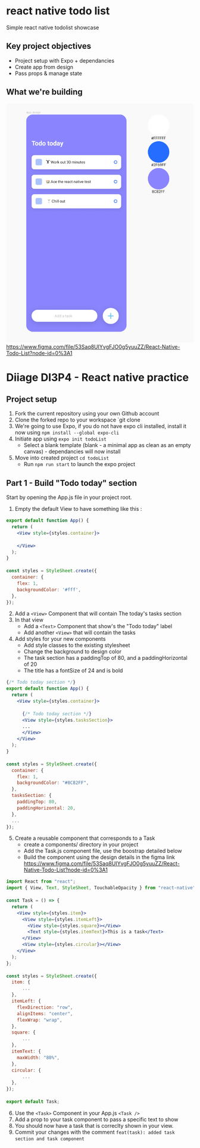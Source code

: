 # react native todo list
Simple react native todolist showcase

## Key project objectives
- Project setup with Expo + dependancies
- Create app from design
- Pass props & manage state

## What we're building
![design](./design.png)
https://www.figma.com/file/53Saq8UIYvgFJO0g5yuuZZ/React-Native-Todo-List?node-id=0%3A1

# Diiage DI3P4 - React native practice 
## Project setup 
1. Fork the current repository using your own Github account
2. Clone the forked repo to your workspace `git clone 
3. We're going to use Expo, if you do not have expo cli installed, install it now using `npm install --global expo-cli`
4. Initiate app using `expo init todoList`
    - Select a blank template (blank - a minimal app as clean as an empty canvas) - dependancies will now install
5. Move into created project `cd todoList`
    - Run `npm run start` to launch the expo project

## Part 1 - Build "Todo today" section 
Start by opening the App.js file in your project root.

1. Empty the default View to have something like this : 
```jsx
export default function App() {
  return (
    <View style={styles.container}>
      
    </View>
  );
}

const styles = StyleSheet.create({
  container: {
    flex: 1,
    backgroundColor: '#fff',
  },
});
```

2. Add a `<View>` Component that will contain The today's tasks section
3. In that view
    - Add a `<Text>` Component that show's the "Todo today" label
    - Add another `<View>` that will contain the tasks
4. Add styles for your new components
    - Add style classes to the existing stylesheet 
    - Change the background to design color
    - The task section has a paddingTop of 80, and a paddingHorizontal of 20
    - The title has a fontSize of 24 and is bold
```jsx
{/* Todo today section */}
export default function App() {
  return (
    <View style={styles.container}>

      {/* Todo today section */}
      <View style={styles.tasksSection}>
      ...
      </View>
    </View>
  );
}

const styles = StyleSheet.create({
  container: {
    flex: 1,
    backgroundColor: "#8C82FF",
  },
  tasksSection: {
    paddingTop: 80,
    paddingHorizontal: 20,
  },
  ...
});
```

5. Create a reusable component that corresponds to a Task
    - create a components/ directory in your project
    - Add the Task.js component file, use the boostrap detailed below
    - Build the component using the design details in the figma link https://www.figma.com/file/53Saq8UIYvgFJO0g5yuuZZ/React-Native-Todo-List?node-id=0%3A1

```jsx 
import React from "react";
import { View, Text, StyleSheet, TouchableOpacity } from "react-native";

const Task = () => {
  return (
    <View style={styles.item}>
      <View style={styles.itemLeft}>
        <View style={styles.square}></View>
        <Text style={styles.itemText}>This is a task</Text>
      </View>
      <View style={styles.circular}></View>
    </View>
  );
};

const styles = StyleSheet.create({
  item: {
      ...
  },
  itemLeft: {
    flexDirection: "row",
    alignItems: "center",
    flexWrap: "wrap",
  },
  square: {
      ...
  },
  itemText: {
    maxWidth: "80%",
  },
  circular: {
      ...
  },
});

export default Task;
```

6. Use the `<Task>` Component in your App.js `<Task />`
7. Add a prop to your task component to pass a specific text to show
8. You should now have a task that is correclty shown in your view.
9. Commit your changes with the comment `feat(task): added task section and task component`
